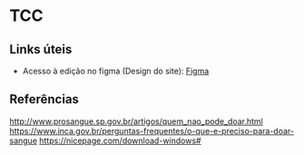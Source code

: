 # TCC

## Links úteis
- Acesso à edição no figma (Design do site): [Figma](https://www.figma.com/file/MzUzb1bEpLAK4Dac0BrdHC/TCC-site?node-id=0%3A1)

## Referências
http://www.prosangue.sp.gov.br/artigos/quem_nao_pode_doar.html      
https://www.inca.gov.br/perguntas-frequentes/o-que-e-preciso-para-doar-sangue
https://nicepage.com/download-windows#
